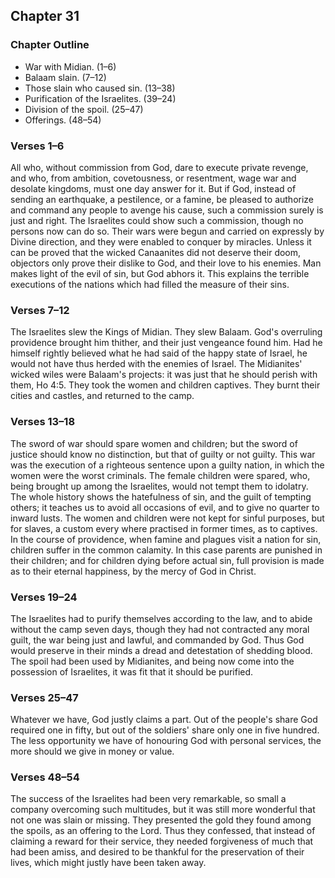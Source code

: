 ## Chapter 31

### Chapter Outline

- War with Midian. (1–6)
- Balaam slain. (7–12)
- Those slain who caused sin. (13–38)
- Purification of the Israelites. (39–24)
- Division of the spoil. (25–47)
- Offerings. (48–54)

### Verses 1–6

All who, without commission from God, dare to execute private revenge, and who, from ambition, covetousness, or resentment, wage war and desolate kingdoms, must one day answer for it. But if God, instead of sending an earthquake, a pestilence, or a famine, be pleased to authorize and command any people to avenge his cause, such a commission surely is just and right. The Israelites could show such a commission, though no persons now can do so. Their wars were begun and carried on expressly by Divine direction, and they were enabled to conquer by miracles. Unless it can be proved that the wicked Canaanites did not deserve their doom, objectors only prove their dislike to God, and their love to his enemies. Man makes light of the evil of sin, but God abhors it. This explains the terrible executions of the nations which had filled the measure of their sins.

### Verses 7–12

The Israelites slew the Kings of Midian. They slew Balaam. God's overruling providence brought him thither, and their just vengeance found him. Had he himself rightly believed what he had said of the happy state of Israel, he would not have thus herded with the enemies of Israel. The Midianites' wicked wiles were Balaam's projects: it was just that he should perish with them, Ho 4:5. They took the women and children captives. They burnt their cities and castles, and returned to the camp.

### Verses 13–18

The sword of war should spare women and children; but the sword of justice should know no distinction, but that of guilty or not guilty. This war was the execution of a righteous sentence upon a guilty nation, in which the women were the worst criminals. The female children were spared, who, being brought up among the Israelites, would not tempt them to idolatry. The whole history shows the hatefulness of sin, and the guilt of tempting others; it teaches us to avoid all occasions of evil, and to give no quarter to inward lusts. The women and children were not kept for sinful purposes, but for slaves, a custom every where practised in former times, as to captives. In the course of providence, when famine and plagues visit a nation for sin, children suffer in the common calamity. In this case parents are punished in their children; and for children dying before actual sin, full provision is made as to their eternal happiness, by the mercy of God in Christ.

### Verses 19–24

The Israelites had to purify themselves according to the law, and to abide without the camp seven days, though they had not contracted any moral guilt, the war being just and lawful, and commanded by God. Thus God would preserve in their minds a dread and detestation of shedding blood. The spoil had been used by Midianites, and being now come into the possession of Israelites, it was fit that it should be purified.

### Verses 25–47

Whatever we have, God justly claims a part. Out of the people's share God required one in fifty, but out of the soldiers' share only one in five hundred. The less opportunity we have of honouring God with personal services, the more should we give in money or value.

### Verses 48–54

The success of the Israelites had been very remarkable, so small a company overcoming such multitudes, but it was still more wonderful that not one was slain or missing. They presented the gold they found among the spoils, as an offering to the Lord. Thus they confessed, that instead of claiming a reward for their service, they needed forgiveness of much that had been amiss, and desired to be thankful for the preservation of their lives, which might justly have been taken away.

